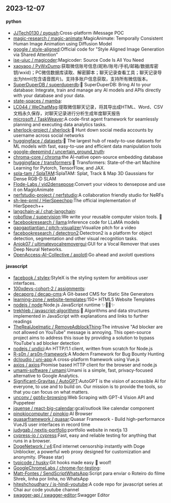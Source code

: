 ## 2023-12-07

#### python
* [JJTech0130 / pypush](https://github.com/JJTech0130/pypush):Cross-platform iMessage POC
* [magic-research / magic-animate](https://github.com/magic-research/magic-animate):MagicAnimate: Temporally Consistent Human Image Animation using Diffusion Model
* [google / style-aligned](https://github.com/google/style-aligned):Official code for "Style Aligned Image Generation via Shared Attention"
* [ise-uiuc / magicoder](https://github.com/ise-uiuc/magicoder):Magicoder: Source Code Is All You Need
* [xaoyaoo / PyWxDump](https://github.com/xaoyaoo/PyWxDump):获取微信账号信息(昵称/账号/手机/邮箱/数据库密钥/wxid)；PC微信数据库读取、解密脚本；聊天记录查看工具；聊天记录导出为html(包含语音图片)。支持多账户信息获取，支持所有微信版本。
* [SuperDuperDB / superduperdb](https://github.com/SuperDuperDB/superduperdb):🔮 SuperDuperDB: Bring AI to your database: Integrate, train and manage any AI models and APIs directly with your database and your data.
* [state-spaces / mamba](https://github.com/state-spaces/mamba):
* [LC044 / WeChatMsg](https://github.com/LC044/WeChatMsg):提取微信聊天记录，将其导出成HTML、Word、CSV文档永久保存，对聊天记录进行分析生成年度聊天报告
* [microsoft / TaskWeaver](https://github.com/microsoft/TaskWeaver):A code-first agent framework for seamlessly planning and executing data analytics tasks.
* [sherlock-project / sherlock](https://github.com/sherlock-project/sherlock):🔎 Hunt down social media accounts by username across social networks
* [huggingface / datasets](https://github.com/huggingface/datasets):🤗 The largest hub of ready-to-use datasets for ML models with fast, easy-to-use and efficient data manipulation tools
* [google-deepmind / uncertain_ground_truth](https://github.com/google-deepmind/uncertain_ground_truth):
* [chroma-core / chroma](https://github.com/chroma-core/chroma):the AI-native open-source embedding database
* [huggingface / transformers](https://github.com/huggingface/transformers):🤗 Transformers: State-of-the-art Machine Learning for Pytorch, TensorFlow, and JAX.
* [spla-tam / SplaTAM](https://github.com/spla-tam/SplaTAM):SplaTAM: Splat, Track & Map 3D Gaussians for Dense RGB-D SLAM
* [Flode-Labs / vid2densepose](https://github.com/Flode-Labs/vid2densepose):Convert your videos to densepose and use it on MagicAnimate
* [nerfstudio-project / nerfstudio](https://github.com/nerfstudio-project/nerfstudio):A collaboration friendly studio for NeRFs
* [sh-lee-prml / HierSpeechpp](https://github.com/sh-lee-prml/HierSpeechpp):The official implementation of HierSpeech++
* [langchain-ai / chat-langchain](https://github.com/langchain-ai/chat-langchain):
* [roboflow / supervision](https://github.com/roboflow/supervision):We write your reusable computer vision tools. 💜
* [facebookresearch / llama](https://github.com/facebookresearch/llama):Inference code for LLaMA models
* [gaogaotiantian / pitch-visualizer](https://github.com/gaogaotiantian/pitch-visualizer):Visualize pitch for a video
* [facebookresearch / detectron2](https://github.com/facebookresearch/detectron2):Detectron2 is a platform for object detection, segmentation and other visual recognition tasks.
* [Anjok07 / ultimatevocalremovergui](https://github.com/Anjok07/ultimatevocalremovergui):GUI for a Vocal Remover that uses Deep Neural Networks.
* [OpenAccess-AI-Collective / axolotl](https://github.com/OpenAccess-AI-Collective/axolotl):Go ahead and axolotl questions

#### javascript
* [facebook / stylex](https://github.com/facebook/stylex):StyleX is the styling system for ambitious user interfaces.
* [100xdevs-cohort-2 / assignments](https://github.com/100xdevs-cohort-2/assignments):
* [decaporg / decap-cms](https://github.com/decaporg/decap-cms):A Git-based CMS for Static Site Generators
* [learning-zone / website-templates](https://github.com/learning-zone/website-templates):150+ HTML5 Website Templates
* [nodejs / node](https://github.com/nodejs/node):Node.js JavaScript runtime ✨🐢🚀✨
* [trekhleb / javascript-algorithms](https://github.com/trekhleb/javascript-algorithms):📝 Algorithms and data structures implemented in JavaScript with explanations and links to further readings
* [TheRealJoelmatic / RemoveAdblockThing](https://github.com/TheRealJoelmatic/RemoveAdblockThing):The intrusive "Ad blocker are not allowed on YouTube" message is annoying. This open-source project aims to address this issue by providing a solution to bypass YouTube's ad blocker detection
* [nodejs / undici](https://github.com/nodejs/undici):An HTTP/1.1 client, written from scratch for Node.js
* [R-s0n / ars0n-framework](https://github.com/R-s0n/ars0n-framework):A Modern Framework for Bug Bounty Hunting
* [dcloudio / uni-app](https://github.com/dcloudio/uni-app):A cross-platform framework using Vue.js
* [axios / axios](https://github.com/axios/axios):Promise based HTTP client for the browser and node.js
* [umami-software / umami](https://github.com/umami-software/umami):Umami is a simple, fast, privacy-focused alternative to Google Analytics.
* [Significant-Gravitas / AutoGPT](https://github.com/Significant-Gravitas/AutoGPT):AutoGPT is the vision of accessible AI for everyone, to use and to build on. Our mission is to provide the tools, so that you can focus on what matters.
* [unconv / gpt4v-browsing](https://github.com/unconv/gpt4v-browsing):Web Scraping with GPT-4 Vision API and Puppeteer
* [jquense / react-big-calendar](https://github.com/jquense/react-big-calendar):gcal/outlook like calendar component
* [pinokiocomputer / pinokio](https://github.com/pinokiocomputer/pinokio):AI Browser
* [quasarframework / quasar](https://github.com/quasarframework/quasar):Quasar Framework - Build high-performance VueJS user interfaces in record time
* [judygab / nextjs-portfolio](https://github.com/judygab/nextjs-portfolio):portfolio website in nextjs 13
* [cypress-io / cypress](https://github.com/cypress-io/cypress):Fast, easy and reliable testing for anything that runs in a browser.
* [DogeNetwork / v4](https://github.com/DogeNetwork/v4):End internet censorship instantly with Doge Unblocker, a powerful web proxy designed for customization and anonymity. (Please star)
* [typicode / husky](https://github.com/typicode/husky):Git hooks made easy 🐶 woof!
* [GoogleChromeLabs / chrome-for-testing](https://github.com/GoogleChromeLabs/chrome-for-testing):
* [Matt-Fontes / SendScriptWhatsApp](https://github.com/Matt-Fontes/SendScriptWhatsApp):Script para enviar o Roteiro do filme Shrek, linha por linha, no WhatsApp
* [hiteshchoudhary / js-hindi-youtube](https://github.com/hiteshchoudhary/js-hindi-youtube):A code repo for javascript series at Chai aur code youtube channel
* [swagger-api / swagger-editor](https://github.com/swagger-api/swagger-editor):Swagger Editor
